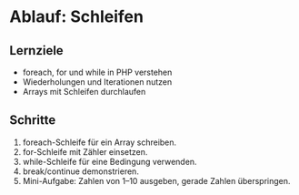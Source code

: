 # Ablauf: Schleifen

## Lernziele
- foreach, for und while in PHP verstehen
- Wiederholungen und Iterationen nutzen
- Arrays mit Schleifen durchlaufen

## Schritte
1. foreach-Schleife für ein Array schreiben.
2. for-Schleife mit Zähler einsetzen.
3. while-Schleife für eine Bedingung verwenden.
4. break/continue demonstrieren.
5. Mini-Aufgabe: Zahlen von 1–10 ausgeben, gerade Zahlen überspringen.
